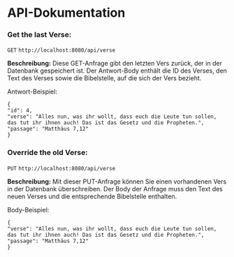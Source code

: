 # API-Dokumentation

### Get the last Verse:
<code>GET</code> <code>http://localhost:8080/api/verse </code>

**Beschreibung:** 
Diese GET-Anfrage gibt den letzten Vers zurück, der in der Datenbank gespeichert ist. Der Antwort-Body enthält die ID des Verses, den Text des Verses sowie die Bibelstelle, auf die sich der Vers bezieht.

Antwort-Beispiel:
```
{
"id": 4,
"verse": "Alles nun, was ihr wollt, dass euch die Leute tun sollen, das tut ihr ihnen auch! Das ist das Gesetz und die Propheten.",
"passage": "Matthäus 7,12"
}
```

### Override the old Verse:
<code>PUT</code> <code>http://localhost:8080/api/verse </code>

**Beschreibung:**
Mit dieser PUT-Anfrage können Sie einen vorhandenen Vers in der Datenbank überschreiben. Der Body der Anfrage muss den Text des neuen Verses und die entsprechende Bibelstelle enthalten.

Body-Beispiel:
```
{
"verse": "Alles nun, was ihr wollt, dass euch die Leute tun sollen, das tut ihr ihnen auch! Das ist das Gesetz und die Propheten.",
"passage": "Matthäus 7,12"
}
```